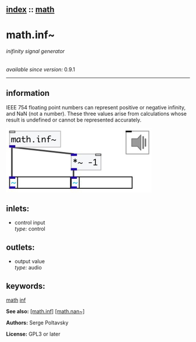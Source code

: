 [index](index.html) :: [math](category_math.html)
---

# math.inf~

###### inifinity signal generator

*available since version:* 0.9.1

---


## information
IEEE 754 floating point numbers can represent positive or negative infinity, and NaN (not a number). These three values arise from calculations whose result is undefined or cannot be represented accurately.


[![example](../examples/img/math.inf~.jpg)](../examples/pd/math.inf~.pd)









## inlets:

* control input<br>
_type:_ control



## outlets:

* output value<br>
_type:_ audio



## keywords:

[math](keywords/math.html)
[inf](keywords/inf.html)



**See also:**
[\[math.inf\]](math.inf.html)
[\[math.nan~\]](math.nan~.html)




**Authors:** Serge Poltavsky




**License:** GPL3 or later





